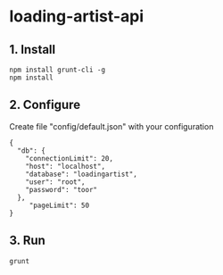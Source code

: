 # loading-artist-api

## 1. Install
```
npm install grunt-cli -g
npm install
```

## 2. Configure
Create file "config/default.json" with your configuration

```
{
  "db": {
    "connectionLimit": 20,
    "host": "localhost",
    "database": "loadingartist",
    "user": "root",
    "password": "toor"
  },
     "pageLimit": 50
}
```

## 3. Run
```
grunt
```